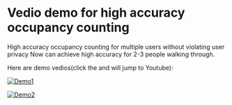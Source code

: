 # Vedio demo for high accuracy occupancy counting
High accuracy occupancy counting for multiple users without violating user privacy
Now can achieve high accuracy for 2-3 people walking through.


Here are demo vedios(click the and will jump to Youtube):

[![Demo1](https://img.youtube.com/vi/4UBx1vc5U_A/0.jpg)](https://www.youtube.com/watch?v=4UBx1vc5U_A)


[![Demo2](https://img.youtube.com/vi/xxzLaJQgXRM/0.jpg)](https://www.youtube.com/watch?v=xxzLaJQgXRM)
